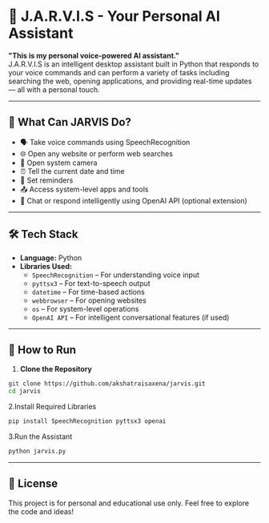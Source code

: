 # 🤖 J.A.R.V.I.S - Your Personal AI Assistant

**"This is my personal voice-powered AI assistant."**  
J.A.R.V.I.S is an intelligent desktop assistant built in Python that responds to your voice commands and can perform a variety of tasks including searching the web, opening applications, and providing real-time updates — all with a personal touch.

---

## 🧠 What Can JARVIS Do?

- 🗣️ Take voice commands using SpeechRecognition
- 🌐 Open any website or perform web searches
- 🎥 Open system camera
- ⏰ Tell the current date and time
- 📅 Set reminders
- 📤 Access system-level apps and tools
- 💬 Chat or respond intelligently using OpenAI API (optional extension)

---

## 🛠 Tech Stack

- **Language:** Python
- **Libraries Used:**
  - `SpeechRecognition` – For understanding voice input
  - `pyttsx3` – For text-to-speech output
  - `datetime` – For time-based actions
  - `webbrowser` – For opening websites
  - `os` – For system-level operations
  - `OpenAI API` – For intelligent conversational features (if used)

---

## 🚀 How to Run

1. **Clone the Repository**
```bash
git clone https://github.com/akshatraisaxena/jarvis.git
cd jarvis
```

2.Install Required Libraries
```bash
pip install SpeechRecognition pyttsx3 openai
```
3.Run the Assistant
```bash
python jarvis.py
```
---
## 📜 License

This project is for personal and educational use only. Feel free to explore the code and ideas!
